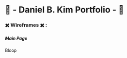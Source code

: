 # :construction: - Daniel B. Kim Portfolio - :construction:
### :heavy_multiplication_x: Wireframes :heavy_multiplication_x: :
##### Main Page
Bloop
